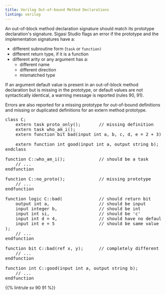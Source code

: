 ```yaml
---
title: Verilog Out-of-bound Method Declarations
linting: verilog
---
```


An out-of-block method declaration signature should match its prototype declaration's signature.
Sigasi Studio flags an error if the prototype and the implementation signatures have a:
- different subroutine form (`task` or `function)`
- different return type, if it is a function
- different arity or any argument has a:
  - different name
  - different direction
  - mismatched type

If an argument default value is present in an out-of-block method declaration but is missing in the prototype, or default values are not syntactically identical, a warning message is reported (rules 90, 91).

Errors are also reported for a missing prototype for out-of-bound definitions and missing or duplicated definitions for an extern method prototype.

<pre>class C;
    extern task <span class="error">proto_only</span>();       // missing definition
    extern task who_am_i();
    extern function bit bad(input int a, b, c, d, e = 2 + 3);

    extern function int good(input int a, output string b);
endclass

<span class="error">function</span> C::who_am_i();             // should be a task
    // ...
endfunction

function C::<span class="error">no_proto</span>();             // missing prototype
    // ...
endfunction

function <span class="error">logic</span> C::bad(              // should return bit
    <span class="error">output</span> int a,                   // should be input
    input <span class="error">integer</span> b,                // should be int
    input int <span class="error">si</span>,                   // should be 'c'
    input int d <span class="warning">= 4</span>,                // should have no default value
    input int e <span class="warning">= 5</span>                 // should be same value as prototype: 2 + 3
);
    // ...
endfunction

function bit C::<span class="error">bad</span>(ref x, y);      // completely different signature, duplicate definition
    // ...
endfunction

function int C::<span class="goodcode">good(input int a, output string b)</span>;
    // ...
endfunction</pre>

{{% lintrule sv 90 91 %}}

<!-- 82-90 not configurable in preferences, only in file -->
